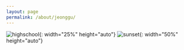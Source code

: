 ```yaml
---
layout: page
permalink: /about/jeonggu/
---
```

![highschool](../../assets/images/highschool.jpg){: width="25%" height="auto"}
![sunset](../../assets/images/sunset.jpg){: width="50%" height="auto"}